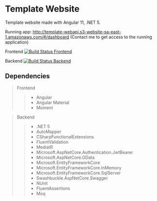 # Template Website
Template website made with Angular 11, .NET 5.

Running app: http://template-webapi.s3-website-sa-east-1.amazonaws.com/#/dashboard
(Contact me to get access to the running application)

Frontend [![Build Status Frontend](https://netoarthur.visualstudio.com/Pipelines%20Github/_apis/build/status/template-website-angular?branchName=master)](https://netoarthur.visualstudio.com/Pipelines%20Github/_build/latest?definitionId=8&branchName=master)

Backend [![Build Status Backend](https://netoarthur.visualstudio.com/Pipelines%20Github/_apis/build/status/template-website-dotnet?branchName=master)](https://netoarthur.visualstudio.com/Pipelines%20Github/_build/latest?definitionId=7&branchName=master)

## Dependencies
> Frontend
>> * Angular
>> * Angular Material
>> * Moment

> Backend
>> * .NET 5
>> * AutoMapper
>> * CSharpFunctionalExtensions
>> * FluentValidation
>> * MediatR
>> * Microsoft.AspNetCore.Authentication.JwtBearer
>> * Microsoft.AspNetCore.OData
>> * Microsoft.EntityFrameworkCore
>> * Microsoft.EntityFrameworkCore.InMemory
>> * Microsoft.EntityFrameworkCore.SqlServer
>> * Swashbuckle.AspNetCore.Swagger
>> * NUnit
>> * FluentAssertions
>> * Moq
 

